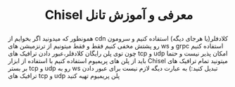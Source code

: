 
# <p align="center">Chisel معرفی و آموزش تانل</p>
  
همونطور که میدونید اگر بخوایم از cdn کلادفلر(یا هرجای دیگه) استفاده کنیم و سرومون رو پشتش مخفی کنیم فقط و فقط میتونیم از ترنزمیشن های ws و grpc استفاده کنیم چون توی پلن رایگان کلادفلر،عبور دادن ترافیک های tcp و udp امکان پذیر نیست و حتما باید از پلن های پریمیوم استفاده کنیم
با استفاده از ابزار Chisel میتونید تمام ترافیک های بر بستر tcp و udp رو به ws تبدیل کنید:)
 به عبارت دیگه لازم نیست برای عبور دادن ترافیک های tcp و udp پلن پریمیوم تهیه کنید
    
